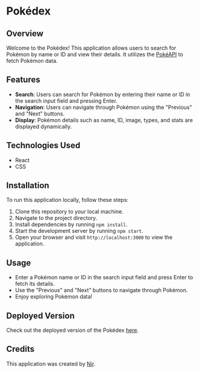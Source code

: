 # Pokédex

## Overview

Welcome to the Pokédex! This application allows users to search for Pokémon by name or ID and view their details. It utilizes the [PokéAPI](https://pokeapi.co/) to fetch Pokémon data.

## Features

- **Search**: Users can search for Pokémon by entering their name or ID in the search input field and pressing Enter.
- **Navigation**: Users can navigate through Pokémon using the "Previous" and "Next" buttons.
- **Display**: Pokémon details such as name, ID, image, types, and stats are displayed dynamically.

## Technologies Used

- React
- CSS

## Installation

To run this application locally, follow these steps:

1. Clone this repository to your local machine.
2. Navigate to the project directory.
3. Install dependencies by running `npm install`.
4. Start the development server by running `npm start`.
5. Open your browser and visit `http://localhost:3000` to view the application.

## Usage

- Enter a Pokémon name or ID in the search input field and press Enter to fetch its details.
- Use the "Previous" and "Next" buttons to navigate through Pokémon.
- Enjoy exploring Pokémon data!

## Deployed Version

Check out the deployed version of the Pokédex [here](https://js-pokedex-pf6flkgao-nixbus-projects.vercel.app/).

## Credits

This application was created by [Nir](https://github.com/nixbu).
